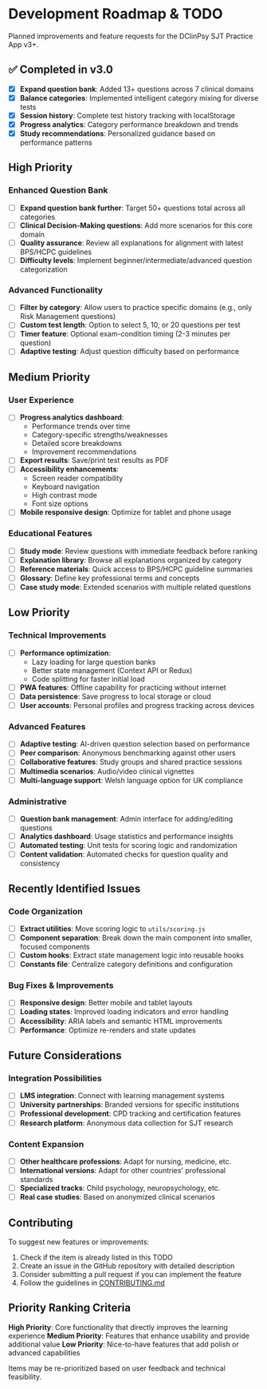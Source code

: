 # Development Roadmap & TODO

Planned improvements and feature requests for the DClinPsy SJT Practice App v3+.

## ✅ Completed in v3.0
- [x] **Expand question bank**: Added 13+ questions across 7 clinical domains
- [x] **Balance categories**: Implemented intelligent category mixing for diverse tests  
- [x] **Session history**: Complete test history tracking with localStorage
- [x] **Progress analytics**: Category performance breakdown and trends
- [x] **Study recommendations**: Personalized guidance based on performance patterns

## High Priority

### Enhanced Question Bank
- [ ] **Expand question bank further**: Target 50+ questions total across all categories
- [ ] **Clinical Decision-Making questions**: Add more scenarios for this core domain
- [ ] **Quality assurance**: Review all explanations for alignment with latest BPS/HCPC guidelines
- [ ] **Difficulty levels**: Implement beginner/intermediate/advanced question categorization

### Advanced Functionality
- [ ] **Filter by category**: Allow users to practice specific domains (e.g., only Risk Management questions)
- [ ] **Custom test length**: Option to select 5, 10, or 20 questions per test  
- [ ] **Timer feature**: Optional exam-condition timing (2-3 minutes per question)
- [ ] **Adaptive testing**: Adjust question difficulty based on performance

## Medium Priority

### User Experience
- [ ] **Progress analytics dashboard**: 
  - Performance trends over time
  - Category-specific strengths/weaknesses
  - Detailed score breakdowns
  - Improvement recommendations
- [ ] **Export results**: Save/print test results as PDF
- [ ] **Accessibility enhancements**:
  - Screen reader compatibility
  - Keyboard navigation
  - High contrast mode
  - Font size options
- [ ] **Mobile responsive design**: Optimize for tablet and phone usage

### Educational Features
- [ ] **Study mode**: Review questions with immediate feedback before ranking
- [ ] **Explanation library**: Browse all explanations organized by category
- [ ] **Reference materials**: Quick access to BPS/HCPC guideline summaries
- [ ] **Glossary**: Define key professional terms and concepts
- [ ] **Case study mode**: Extended scenarios with multiple related questions

## Low Priority

### Technical Improvements
- [ ] **Performance optimization**: 
  - Lazy loading for large question banks
  - Better state management (Context API or Redux)
  - Code splitting for faster initial load
- [ ] **PWA features**: Offline capability for practicing without internet
- [ ] **Data persistence**: Save progress to local storage or cloud
- [ ] **User accounts**: Personal profiles and progress tracking across devices

### Advanced Features
- [ ] **Adaptive testing**: AI-driven question selection based on performance
- [ ] **Peer comparison**: Anonymous benchmarking against other users
- [ ] **Collaborative features**: Study groups and shared practice sessions
- [ ] **Multimedia scenarios**: Audio/video clinical vignettes
- [ ] **Multi-language support**: Welsh language option for UK compliance

### Administrative
- [ ] **Question bank management**: Admin interface for adding/editing questions
- [ ] **Analytics dashboard**: Usage statistics and performance insights
- [ ] **Automated testing**: Unit tests for scoring logic and randomization
- [ ] **Content validation**: Automated checks for question quality and consistency

## Recently Identified Issues

### Code Organization
- [ ] **Extract utilities**: Move scoring logic to `utils/scoring.js`
- [ ] **Component separation**: Break down the main component into smaller, focused components
- [ ] **Custom hooks**: Extract state management logic into reusable hooks
- [ ] **Constants file**: Centralize category definitions and configuration

### Bug Fixes & Improvements
- [ ] **Responsive design**: Better mobile and tablet layouts
- [ ] **Loading states**: Improved loading indicators and error handling
- [ ] **Accessibility**: ARIA labels and semantic HTML improvements
- [ ] **Performance**: Optimize re-renders and state updates

## Future Considerations

### Integration Possibilities
- [ ] **LMS integration**: Connect with learning management systems
- [ ] **University partnerships**: Branded versions for specific institutions
- [ ] **Professional development**: CPD tracking and certification features
- [ ] **Research platform**: Anonymous data collection for SJT research

### Content Expansion
- [ ] **Other healthcare professions**: Adapt for nursing, medicine, etc.
- [ ] **International versions**: Adapt for other countries' professional standards
- [ ] **Specialized tracks**: Child psychology, neuropsychology, etc.
- [ ] **Real case studies**: Based on anonymized clinical scenarios

## Contributing

To suggest new features or improvements:
1. Check if the item is already listed in this TODO
2. Create an issue in the GitHub repository with detailed description
3. Consider submitting a pull request if you can implement the feature
4. Follow the guidelines in [CONTRIBUTING.md](./CONTRIBUTING.md)

## Priority Ranking Criteria

**High Priority**: Core functionality that directly improves the learning experience
**Medium Priority**: Features that enhance usability and provide additional value
**Low Priority**: Nice-to-have features that add polish or advanced capabilities

Items may be re-prioritized based on user feedback and technical feasibility.